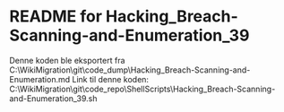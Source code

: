 # README for Hacking_Breach-Scanning-and-Enumeration_39
Denne koden ble eksportert fra C:\WikiMigration\git\code_dump\Hacking_Breach-Scanning-and-Enumeration.md
Link til denne koden: C:\WikiMigration\git\code_repo\ShellScripts\Hacking_Breach-Scanning-and-Enumeration_39.sh
